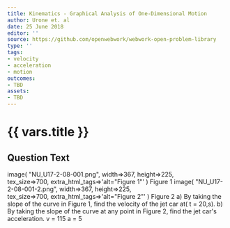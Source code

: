 ```yaml
---
title: Kinematics - Graphical Analysis of One-Dimensional Motion
author: Urone et. al
date: 25 June 2018
editor: ''
source: https://github.com/openwebwork/webwork-open-problem-library
type: ''
tags:
- velocity
- acceleration
- motion
outcomes:
- TBD
assets:
- TBD
---
```

# {{ vars.title }}

## Question Text

 image( "NU_U17-2-08-001.png", width=>367, height=>225,  
tex_size=>700, extra_html_tags=>'alt="Figure 1"' )
Figure 1
 image( "NU_U17-2-08-001-2.png", width=>367, height=>225,  
tex_size=>700, extra_html_tags=>'alt="Figure 2"' )
Figure 2
a) By taking the slope of the curve in Figure 1, find the velocity of the jet car at( t = 20,s).
b) By taking the slope of the curve at any point in Figure 2, find the jet car's acceleration.
v = 115
a = 5